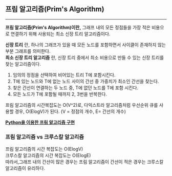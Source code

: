 ## 프림 알고리즘(Prim's Algorithm)

---

**프림 알고리즘(Prim's Algorithm)이란,** 그래프 내의 모든 정점들을 가장 적은 비용으로 연결하기 위해 사용되는 최소 신장 트리 알고리즘이다.

**신장 트리** 란, 하나의 그래프가 있을 때 모든 노드를 포함하면서 사이클이 존재하지 않는 부분 그래프를 의미한다.  
**최소 신장 트리 알고리즘** 란, 신장 트리 중에서 최소 비용으로 만들 수 있는 신장 트리를 찾는 알고리즘이다.  

1. 임의의 정점을 선택하여 비어있는 트리 T에 포함시킨다.
2. T에 있는 노드와 T에 없는 노드 사이의 간선 중 가중치가 최소인 간선을 찾는다.
3. 찾은 간선이 연결하는 두 노드 중, T에 없던 노드를 T에 포함 시킨다.
4. 모든 노드가 T에 포함될 때까지 2, 3번을 반복한다.

프림 알고리즘의 시간복잡도는 O(V^2)로, 다익스트라 알고리즘처럼 우선순위 큐를 사용할 경우, O(ElogV)가 된다. (V = 정점의 개수, E= 간선의 개수)

[**Python을 이용한 프림 알고리즘 구현**]()

### 프림 알고리즘 vs 크루스칼 알고리즘

프림 알고리즘의 시간 복잡도는 O(ElogV)  
크루스칼 알고리즘의 시간 복잡도는 O(ElogE)  
따라서,그래프 내의 간선이 많은 경우는 프림 알고리즘이 간선이 적은 경우는 크루스칼 알고리즘이 유리하다.
